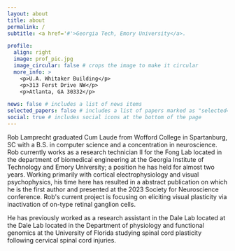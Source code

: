 ```yaml
---
layout: about
title: about
permalink: /
subtitle: <a href='#'>Georgia Tech, Emory University</a>.

profile:
  align: right
  image: prof_pic.jpg
  image_circular: false # crops the image to make it circular
  more_info: >
    <p>U.A. Whitaker Building</p>
    <p>313 Ferst Drive NW</p>
    <p>Atlanta, GA 30332</p>

news: false # includes a list of news items
selected_papers: false # includes a list of papers marked as "selected={true}"
social: true # includes social icons at the bottom of the page
---
```


Rob Lamprecht graduated Cum Laude from Wofford College in Spartanburg, SC with a B.S. in computer science and a concentration in neuroscience. Rob currently works as a research technician II for the Fong Lab located in the department of biomedical engineering at the Georgia Institute of Technology and Emory University; a position he has held for almost two years. Working primarily with cortical electrophysiology and visual psychophysics, his time here has resulted in a abstract publication on which he is the first author and presented at the 2023 Society for Neuroscience conference. Rob's current project is focusing on eliciting visual plasticity via inactivation of on-type retinal ganglion cells.

He has previously  worked as a research assistant in the Dale Lab located at the Dale Lab located in the Department of physiology and functional genomics at the University of Florida studying spinal cord plasticity following cervical spinal cord injuries.